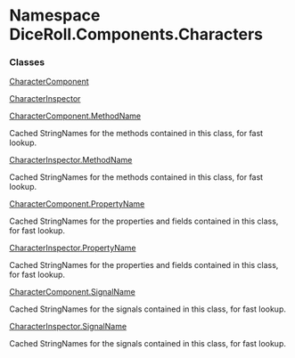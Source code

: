 # <a id="DiceRoll_Components_Characters"></a> Namespace DiceRoll.Components.Characters

### Classes

 [CharacterComponent](DiceRoll.Components.Characters.CharacterComponent.md)

 [CharacterInspector](DiceRoll.Components.Characters.CharacterInspector.md)

 [CharacterComponent.MethodName](DiceRoll.Components.Characters.CharacterComponent.MethodName.md)

Cached StringNames for the methods contained in this class, for fast lookup.

 [CharacterInspector.MethodName](DiceRoll.Components.Characters.CharacterInspector.MethodName.md)

Cached StringNames for the methods contained in this class, for fast lookup.

 [CharacterComponent.PropertyName](DiceRoll.Components.Characters.CharacterComponent.PropertyName.md)

Cached StringNames for the properties and fields contained in this class, for fast lookup.

 [CharacterInspector.PropertyName](DiceRoll.Components.Characters.CharacterInspector.PropertyName.md)

Cached StringNames for the properties and fields contained in this class, for fast lookup.

 [CharacterComponent.SignalName](DiceRoll.Components.Characters.CharacterComponent.SignalName.md)

Cached StringNames for the signals contained in this class, for fast lookup.

 [CharacterInspector.SignalName](DiceRoll.Components.Characters.CharacterInspector.SignalName.md)

Cached StringNames for the signals contained in this class, for fast lookup.

